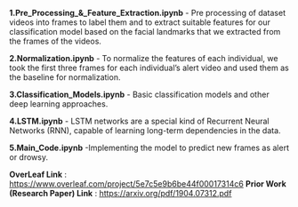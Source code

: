 **1.Pre_Processing_&_Feature_Extraction.ipynb** - Pre processing of dataset videos into frames to label them and to extract suitable features for our classification model based on the facial landmarks that we extracted from the frames of the videos.

**2.Normalization.ipynb** - To normalize the features of each individual, we took the first three frames for each individual’s alert video and used them as the baseline for normalization.

**3.Classification_Models.ipynb** - Basic classification models and other deep learning approaches.

**4.LSTM.ipynb** - LSTM networks are a special kind of Recurrent Neural Networks (RNN), capable of learning long-term dependencies in the data.

**5.Main_Code.ipynb** -Implementing the model to predict new frames as alert or drowsy. 


**OverLeaf Link** : https://www.overleaf.com/project/5e7c5e9b6be44f00017314c6
**Prior Work (Research Paper) Link** : https://arxiv.org/pdf/1904.07312.pdf



